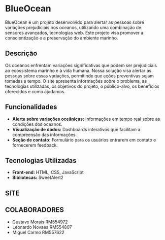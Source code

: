 # BlueOcean

BlueOcean é um projeto desenvolvido para alertar as pessoas sobre variações prejudiciais nos oceanos, utilizando uma combinação de sensores avançados, tecnologias web. Este projeto visa promover a conscientização e a preservação do ambiente marinho.

## Descrição

Os oceanos enfrentam variações significativas que podem ser prejudiciais ao ecossistema marinho e à vida humana. Nossa solução visa alertar as pessoas sobre essas variações, permitindo que ações preventivas sejam tomadas a tempo. O site apresenta informações sobre o problema, as tecnologias utilizadas, os objetivos do projeto, o público-alvo, os benefícios oferecidos e como ajudamos.

## Funcionalidades

- **Alerta sobre variações oceânicas:** Informações em tempo real sobre as condições dos oceanos.
- **Visualização de dados:** Dashboards interativos que facilitam a compreensão das informações.
- **Seção de contato:** Formulário para os usuários entrarem em contato e fornecerem feedback.

## Tecnologias Utilizadas

- **Front-end:** HTML, CSS, JavaScript
- **Bibliotecas:** SweetAlert2

## SITE

## COLABORADORES
- Gustavo Morais RM554972
- Leonardo Novaes RM554807
- Miguel Carmo RM557622
